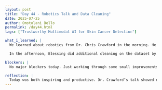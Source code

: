 ```yaml
---
layout: post
title: "Day 44 - Robotics Talk and Data Cleaning"
date: 2025-07-25
author: Omotolani Bello
permalink: /day44.html
tags: ["Trustworthy Multimodal AI for Skin Cancer Detection"]

what_i_learned: |
  We learned about robotics from Dr. Chris Crawford in the morning. He explained how the brain communicates with machines and when the Brain-Computer Interface (BCI) was first used. He showed several of his projects—from building a device that detects when the tongue sticks out, to using muscle signals and brain electrical impulses to control robots and even fly a drone. It made me realize how possible these technologies are, and how close we are to what we see in sci-fi movies.

  In the afternoon, Blessing did additional cleaning on the dataset by removing unnecessary values. I also ran the cleaned data through the models to check if the accuracy would improve. It did increase slightly. Overall, today was productive, and we didn’t have to make a weekly video since we already completed the 90-second elevator pitch.

blockers: |
  No major blockers today. Just working through some small improvements to the dataset and model performance.

reflection: |
  Today was both inspiring and productive. Dr. Crawford’s talk showed me what’s possible with robotics and brain-machine interfaces. It was fascinating to see real-world applications of technology that once seemed futuristic. On the project side, it felt good to see our model improve slightly after some data cleaning. We’re making steady progress.
---
```

